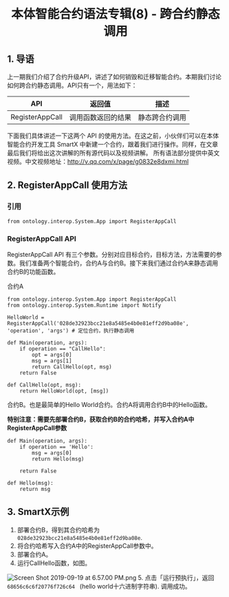 <h1 align="center">本体智能合约语法专辑(8) - 跨合约静态调用</h1>

## 1. 导语

上一期我们介绍了合约升级API，讲述了如何销毁和迁移智能合约。本期我们讨论如何跨合约静态调用。API只有一个，用法如下：

| API                          |返回值  |描述                                       |
| ---------------------------- | ---- | ---------------------------------------- |
| RegisterAppCall | 调用函数返回的结果 |  静态跨合约调用|

下面我们具体讲述一下这两个 API 的使用方法。在这之前，小伙伴们可以在本体智能合约开发工具 SmartX 中新建一个合约，跟着我们进行操作。同样，在文章最后我们将给出这次讲解的所有源代码以及视频讲解。
所有语法部分提供中英文视频。中文视频地址：http://v.qq.com/x/page/g0832e8dxmi.html

## 2. RegisterAppCall 使用方法

### 引用

```
from ontology.interop.System.App import RegisterAppCall
```

### RegisterAppCall API

RegisterAppCall API 有三个参数。分别对应目标合约，目标方法，方法需要的参数。我们准备两个智能合约，合约A与合约B。接下来我们通过合约A来静态调用合约B的功能函数。

合约A

```
from ontology.interop.System.App import RegisterAppCall
from ontology.interop.System.Runtime import Notify

HelloWorld = RegisterAppCall('028de32923bcc21e8a5485e4b0e81eff2d9ba08e', 'operation', 'args') # 定位合约，执行静态调用 

def Main(operation, args):
    if operation == "CallHello":
        opt = args[0]
        msg = args[1]
        return CallHello(opt, msg)
    return False

def CallHello(opt, msg):
    return HelloWorld(opt, [msg])
```

合约B。也是最简单的Hello World合约。合约A将调用合约B中的Hello函数。

**特别注意：需要先部署合约B，获取合约B的合约哈希，并写入合约A中RegisterAppCall参数**

```
def Main(operation, args):
    if operation == 'Hello':
        msg = args[0]
        return Hello(msg)

    return False

def Hello(msg):
    return msg
```

## 3. SmartX示例

 1. 部署合约B，得到其合约哈希为`028de32923bcc21e8a5485e4b0e81eff2d9ba08e`.
2. 将合约哈希写入合约A中的RegisterAppCall参数中。
3. 部署合约A。
4. 运行CallHello函数，如图。

![Screen Shot 2019-09-19 at 6.57.00 PM.png](https://upload-images.jianshu.io/upload_images/150344-a2ffd80f0c91cd39.png?imageMogr2/auto-orient/strip%7CimageView2/2/w/1240)
5. 点击「运行预执行」，返回`68656c6c6f20776f726c64 ` (hello world十六进制字符串). 调用成功。

